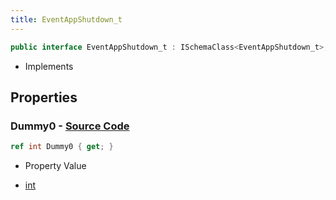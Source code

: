 ```yaml
---
title: EventAppShutdown_t
---
```


```csharp
public interface EventAppShutdown_t : ISchemaClass<EventAppShutdown_t>, ISchemaField, ISchemaClass, INativeHandle
```

- Implements

## Properties

### **Dummy0** - [Source Code](https://github.com/swiftly-solution/swiftlys2/blob/main/managed/src/SwiftlyS2.Generated/Schemas/Interfaces/EventAppShutdown_t.cs#L16)

```csharp
ref int Dummy0 { get; }
```

- Property Value

- [int](https://learn.microsoft.com/dotnet/api/system.int32)

